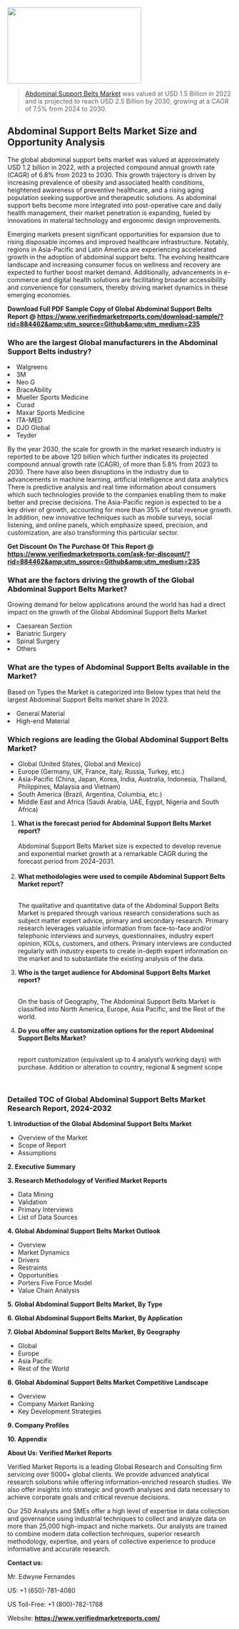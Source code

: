 <img src="https://ffe5etoiles.com/wp-content/uploads/2024/12/MST1-300x171.png" alt="" width="300" height="171" class="alignnone size-medium wp-image-20088" /><blockquote><p><p><a href="https://www.verifiedmarketreports.com/download-sample/?rid=884462&utm_source=Github&utm_medium=235" target="_blank">Abdominal Support Belts Market</a> was valued at USD 1.5 Billion in 2022 and is projected to reach USD 2.5 Billion by 2030, growing at a CAGR of 7.5% from 2024 to 2030.</p></blockquote><p><h2>Abdominal Support Belts Market Size and Opportunity Analysis</h2><p>The global abdominal support belts market was valued at approximately USD 1.2 billion in 2022, with a projected compound annual growth rate (CAGR) of 6.8% from 2023 to 2030. This growth trajectory is driven by increasing prevalence of obesity and associated health conditions, heightened awareness of preventive healthcare, and a rising aging population seeking supportive and therapeutic solutions. As abdominal support belts become more integrated into post-operative care and daily health management, their market penetration is expanding, fueled by innovations in material technology and ergonomic design improvements.</p><p>Emerging markets present significant opportunities for expansion due to rising disposable incomes and improved healthcare infrastructure. Notably, regions in Asia-Pacific and Latin America are experiencing accelerated growth in the adoption of abdominal support belts. The evolving healthcare landscape and increasing consumer focus on wellness and recovery are expected to further boost market demand. Additionally, advancements in e-commerce and digital health solutions are facilitating broader accessibility and convenience for consumers, thereby driving market dynamics in these emerging economies.</p></p><p class=""><strong>Download Full PDF Sample Copy of Global Abdominal Support Belts Report @ <a href="https://www.verifiedmarketreports.com/download-sample/?rid=884462&amp;utm_source=Github&amp;utm_medium=235" target="_blank">https://www.verifiedmarketreports.com/download-sample/?rid=884462&amp;utm_source=Github&amp;utm_medium=235</a></strong></p><h3 id="" class="">Who are the largest Global manufacturers in the Abdominal Support Belts industry?</h3><p><li>Walgreens</li><li> 3M</li><li> Neo G</li><li> BraceAbility</li><li> Mueller Sports Medicine</li><li> Curad</li><li> Maxar Sports Medicine</li><li> ITA-MED</li><li> DJO Global</li><li> Teyder</li></p><div class=""><div class="" dir="" data-message-author-role="" data-message-id="" data-message-model-slug=""><div class=""><div class=""><div class=""><div class="" dir="" data-message-author-role="" data-message-id="" data-message-model-slug=""><div class=""><div class=""><p>By the year 2030, the scale for growth in the market research industry is reported to be above 120 billion which further indicates its projected compound annual growth rate (CAGR), of more than 5.8% from 2023 to 2030. There have also been disruptions in the industry due to advancements in machine learning, artificial intelligence and data analytics There is predictive analysis and real time information about consumers which such technologies provide to the companies enabling them to make better and precise decisions. The Asia-Pacific region is expected to be a key driver of growth, accounting for more than 35% of total revenue growth. In addition, new innovative techniques such as mobile surveys, social listening, and online panels, which emphasize speed, precision, and customization, are also transforming this particular sector.</p><p><strong>Get Discount On The Purchase Of This Report @&nbsp; <a href="https://www.verifiedmarketreports.com/ask-for-discount/?rid=884462&amp;utm_source=Github&amp;utm_medium=235" target="_blank">https://www.verifiedmarketreports.com/ask-for-discount/?rid=884462&amp;utm_source=Github&amp;utm_medium=235</a></strong></p></div></div></div></div></div></div></div></div><h3 id="" class="">What are the factors driving the growth of the Global Abdominal Support Belts Market?</h3><p id="" class="">Growing demand for below applications around the world has had a direct impact on the growth of the Global Abdominal Support Belts Market</p><p id="" class=""><li>Caesarean Section</li><li> Bariatric Surgery</li><li> Spinal Surgery</li><li> Others</li></p><h3 id="" class="">What are the types of Abdominal Support Belts available in the Market?</h3><p id="" class="">Based on Types the Market is categorized into Below types that held the largest Abdominal Support Belts market share In 2023.</p><p id="" class=""><li>General Material</li><li> High-end Material</li></p><h3 id="" class="">Which regions are leading the Global Abdominal Support Belts Market?</h3><ul><li>Global (United States, Global and Mexico)</li><li>Europe (Germany, UK, France, Italy, Russia, Turkey, etc.)</li><li>Asia-Pacific (China, Japan, Korea, India, Australia, Indonesia, Thailand, Philippines, Malaysia and Vietnam)</li><li>South America (Brazil, Argentina, Columbia, etc.)</li><li>Middle East and Africa (Saudi Arabia, UAE, Egypt, Nigeria and South Africa)</li></ul><p><ol><li><strong>What is the forecast period for Abdominal Support Belts Market report?<br /></strong><br /><span data-sheets-root="1" data-sheets-value="{&quot;1&quot;:2,&quot;2&quot;:&quot;XXXX size is expected to develop revenue and exponential market growth at a remarkable CAGR during the forecast period from 2024&ndash;2030.&quot;}" data-sheets-userformat="{&quot;2&quot;:12674,&quot;4&quot;:{&quot;1&quot;:2,&quot;2&quot;:16776960},&quot;10&quot;:2,&quot;11&quot;:0,&quot;15&quot;:&quot;Arial&quot;,&quot;16&quot;:12}">Abdominal Support Belts Market size is expected to develop revenue and exponential market growth at a remarkable CAGR during the forecast period from 2024&ndash;2031.</span><br /><br /></li><li><strong>What methodologies were used to compile Abdominal Support Belts Market report?<br /><br /></strong><p>The qualitative and quantitative data of the&nbsp;Abdominal Support Belts Market is prepared through various research considerations such as subject matter expert advice, primary and secondary research. Primary research leverages valuable information from face-to-face and/or telephonic interviews and surveys, questionnaires, industry expert opinion, KOLs, customers, and others. Primary interviews are conducted regularly with industry experts to create in-depth expert information on the market and to substantiate the existing analysis of the data.&nbsp;</p></li><li><strong>Who is the target audience for Abdominal Support Belts Market report?<br /><br /></strong><p>On the basis of Geography, The&nbsp;Abdominal Support Belts Market is classified into North America, Europe, Asia Pacific, and the Rest of the world.</p></li><li><strong>Do you offer any customization options for the report Abdominal Support Belts Market?<br /><br /></strong><p>report customization (equivalent up to 4 analyst&rsquo;s working days) with purchase. Addition or alteration to country, regional &amp; segment scope</p><p>&nbsp;</p></li></ol></p><h3 id="" class="">Detailed TOC of Global Abdominal Support Belts Market Research Report, 2024-2032</h3><p id="" class=""><strong>1. Introduction of the Global Abdominal Support Belts Market</strong></p><ul><li>Overview of the Market</li><li>Scope of Report</li><li>Assumptions</li></ul><p id="" class=""><strong>2. Executive Summary</strong></p><p id="" class=""><strong>3. Research Methodology of&nbsp;Verified Market Reports</strong></p><ul><li>Data Mining</li><li>Validation</li><li>Primary Interviews</li><li>List of Data Sources</li></ul><p id="" class=""><strong>4. Global Abdominal Support Belts Market Outlook</strong></p><ul><li>Overview</li><li>Market Dynamics</li><li>Drivers</li><li>Restraints</li><li>Opportunities</li><li>Porters Five Force Model</li><li>Value Chain Analysis</li></ul><p id="" class=""><strong>5. Global Abdominal Support Belts Market, By&nbsp;Type</strong></p><p id="" class=""><strong>6. Global Abdominal Support Belts Market, By Application</strong></p><p id="" class=""><strong>7. Global Abdominal Support Belts Market, By Geography</strong></p><ul><li>Global</li><li>Europe</li><li>Asia Pacific</li><li>Rest of the World</li></ul><p id="" class=""><strong>8. Global Abdominal Support Belts Market Competitive Landscape</strong></p><ul><li>Overview</li><li>Company Market Ranking</li><li>Key Development Strategies</li></ul><p id="" class=""><strong>9. Company Profiles</strong></p><p id="" class=""><strong>10. Appendix</strong></p><p id="" class=""><strong>About Us: Verified Market Reports</strong></p><p id="" class="">Verified Market Reports is a leading Global Research and Consulting firm servicing over 5000+ global clients. We provide advanced analytical research solutions while offering information-enriched research studies. We also offer insights into strategic and growth analyses and data necessary to achieve corporate goals and critical revenue decisions.</p><p id="" class="">Our 250 Analysts and SMEs offer a high level of expertise in data collection and governance using industrial techniques to collect and analyze data on more than 25,000 high-impact and niche markets. Our analysts are trained to combine modern data collection techniques, superior research methodology, expertise, and years of collective experience to produce informative and accurate research.</p><p id="" class=""><strong>Contact us:</strong></p><p id="" class="">Mr. Edwyne Fernandes</p><p id="" class="">US: +1 (650)-781-4080</p><p id="" class="">US Toll-Free: +1 (800)-782-1768</p><p id="" class="">Website: <a target="" data-test-app-aware-link=""><strong>https://www.verifiedmarketreports.com/</strong></a></p>
